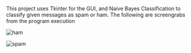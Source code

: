This project uses Tkinter for the GUI, and Naive Bayes Classification to classify given messages as spam or ham.
The following are screengrabs from the program execution


![ham](https://github.com/maushmirajesh/Nissan-Industrial-Elective-Microproject/assets/171074598/a64085a9-0040-4843-9ea0-b19b5503f237)

![spam](https://github.com/maushmirajesh/Nissan-Industrial-Elective-Microproject/assets/171074598/5a7d5fd1-171e-4cba-94bd-618adf81fb4d)

